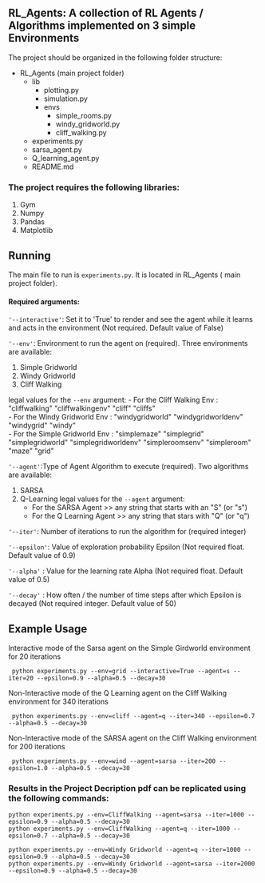 ## RL_Agents: A collection of RL Agents / Algorithms implemented on 3 simple Environments

The project should be organized in the following folder structure:
- RL_Agents (main project folder)
  - lib
    - plotting.py
    - simulation.py
    - envs
      - simple_rooms.py
      - windy_gridworld.py
      - cliff_walking.py
  - experiments.py
  - sarsa_agent.py
  - Q_learning_agent.py
  - README.md

### The project requires the following libraries:
1. Gym
2. Numpy
3. Pandas
4. Matplotlib

## Running

The main file to run is ```experiments.py```. It is located in RL_Agents ( main project folder).

#### Required arguments:

```'--interactive'```: Set it to 'True' to render and see the agent while it learns and acts in the environment (Not required. Default value of False)

```'--env'```: Environment to run the agent on (required).
Three environments are available:
1. Simple Gridworld
2. Windy Gridworld
3. Cliff Walking

legal values for the ```--env``` argument:
    - For the Cliff Walking Env : "cliffwalking" "cliffwalkingenv"     "cliff"      "cliffs"     
    - For the Windy Gridworld Env : "windygridworld"  "windygridworldenv"     "windygrid"    "windy"     
    - For the Simple Gridworld Env : "simplemaze" "simplegrid" "simplegridworld" "simplegridworldenv" "simpleroomsenv"  "simpleroom"  "maze"  "grid"

```'--agent'```:Type of Agent Algorithm to execute (required). Two algorithms are available:
1. SARSA
2. Q-Learning
legal values for the ```--agent``` argument:
	- For the SARSA Agent      >> any string that starts with an "S" (or "s")
	- For the Q Learning Agent >> any string that stars with "Q" (or "q")

```'--iter'```: Number of iterations to run the algorithm for (required integer)

```'--epsilon'```: Value of exploration probability Epsilon (Not required float. Default value of 0.9)

```'--alpha'``` : Value for the learning rate Alpha (Not required float. Default value of 0.5)

```'--decay'``` : How often / the number of time steps after which Epsilon is decayed (Not required integer. Default value of 50)

## Example Usage

Interactive mode of the Sarsa agent on the Simple Girdworld environment for 20 iterations

```
 python experiments.py --env=grid --interactive=True --agent=s --iter=20 --epsilon=0.9 --alpha=0.5 --decay=30
```

Non-Interactive mode of the Q Learning agent on the Cliff Walking environment for 340 iterations
```
 python experiments.py --env=cliff --agent=q --iter=340 --epsilon=0.7 --alpha=0.5 --decay=30
```

Non-Interactive mode of the SARSA agent on the Cliff Walking environment for 200 iterations
```
 python experiments.py --env=wind --agent=sarsa --iter=200 --epsilon=1.0 --alpha=0.5 --decay=30
```
### Results in the Project Decription pdf can be replicated using the following commands:
```
python experiments.py --env=CliffWalking --agent=sarsa --iter=1000 --epsilon=0.9 --alpha=0.5 --decay=30
python experiments.py --env=CliffWalking --agent=q --iter=1000 --epsilon=0.7 --alpha=0.5 --decay=30

python experiments.py --env=Windy Gridworld --agent=q --iter=1000 --epsilon=0.9 --alpha=0.5 --decay=30
python experiments.py --env=Windy Gridworld --agent=sarsa --iter=2000 --epsilon=0.9 --alpha=0.5 --decay=30
```
